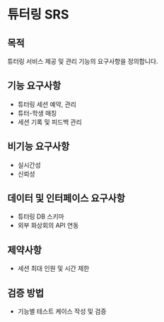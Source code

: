 # 튜터링 SRS

## 목적
튜터링 서비스 제공 및 관리 기능의 요구사항을 정의합니다.

## 기능 요구사항
- 튜터링 세션 예약, 관리
- 튜터-학생 매칭
- 세션 기록 및 피드백 관리

## 비기능 요구사항
- 실시간성
- 신뢰성

## 데이터 및 인터페이스 요구사항
- 튜터링 DB 스키마
- 외부 화상회의 API 연동

## 제약사항
- 세션 최대 인원 및 시간 제한

## 검증 방법
- 기능별 테스트 케이스 작성 및 검증
